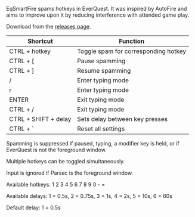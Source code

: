 EqSmartFire spams hotkeys in EverQuest. It was inspired by AutoFire and aims to improve upon it by reducing 
interference with attended game play.

Download from the [releases page](https://github.com/grantoverby/EqSmartFire/releases/latest).

| Shortcut               | Function                             |
|------------------------|--------------------------------------|
| CTRL + hotkey          | Toggle spam for corresponding hotkey |
| CTRL + [               | Pause spamming                       |
| CTRL + ]               | Resume spamming                      |
| /                      | Enter typing mode                    |
| r                      | Enter typing mode                    |
| ENTER                  | Exit typing mode                     |
| CTRL + /               | Exit typing mode                     |
| CTRL + SHIFT + delay   | Sets delay between key presses       |
| CTRL + `               | Reset all settings                   |

Spamming is suppressed if paused, typing, a modifier key is held, or if EverQuest is not the foreground window.

Multiple hotkeys can be toggled simultaneously.

Input is ignored if Parsec is the foreground window.

Available hotkeys: 1 2 3 4 5 6 7 8 9 0 - =

Available delays: 1 = 0.5s, 2 = 0.75s, 3 = 1s, 4 = 2s, 5 = 10s, 6 = 60s

Default delay: 1 = 0.5s
